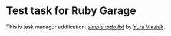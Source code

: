 # Test task for Ruby Garage

This is task manager addlication:
[*simple todo list*](http://todo.heroku.com/)
by [Yura Vlasiuk](https://www.facebook.com/yurii.vlasiuk.3).